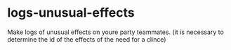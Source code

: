 # logs-unusual-effects
Make logs of unusual effects on youre party teammates. (it is necessary to determine the id of the effects of the need for a clince)
